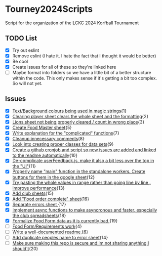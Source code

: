 # Tourney2024Scripts
 Script for the organization of the LCKC 2024 Korfball Tournament

## TODO List

- [x] Try out eslint
- [x] Remove eslint (I hate it. I hate the fact that I thought it would be better)
- [x] Be cool
- [x] Create issues for all of these so they're linked here
- [ ] Maybe format into folders so we have a little bit of a better structure within the code. This only makes sense if it's getting a bit too complex. So will not yet.

## Issues

- [x] [Text/Background colours being used in magic strings](https://github.com/LuciooF/Tourney2024Scripts/issues/1){1} 
- [x] [Clearing player sheet clears the whole sheet and the formatting](https://github.com/LuciooF/Tourney2024Scripts/issues/2){2} 
- [x] [Lions sheet not being properly cleared / count in wrong place](https://github.com/LuciooF/Tourney2024Scripts/issues/3){3} 
- [x] [Create Food Master sheet](https://github.com/LuciooF/Tourney2024Scripts/issues/5){5} 
- [x] [Write explanation for the "complicated" functions](https://github.com/LuciooF/Tourney2024Scripts/issues/7){7} 
- [x] [Cleanup innecessary comments](https://github.com/LuciooF/Tourney2024Scripts/issues/8){8} 
- [x] [Look into creating proper classes for data sets](https://github.com/LuciooF/Tourney2024Scripts/issues/9){9} 
- [x] [Create a github cronjob and script so new issues are added and linked to the readme automatically](https://github.com/LuciooF/Tourney2024Scripts/issues/10){10} 
- [x] [De-complicate userFeedback.js, make it also a bit less over the top in the "UI"](https://github.com/LuciooF/Tourney2024Scripts/issues/11){11} 
- [x] [Properly name "main" function in the standalone workers. Create buttons for them in the google sheet](https://github.com/LuciooF/Tourney2024Scripts/issues/12){12} 
- [x] [Try pasting the whole values in range rather than going line by line,. improve performance](https://github.com/LuciooF/Tourney2024Scripts/issues/13){13} 
- [x] [Add club sheets](https://github.com/LuciooF/Tourney2024Scripts/issues/15){15} 
- [x] [Add "Food order complete" sheet](https://github.com/LuciooF/Tourney2024Scripts/issues/16){16} 
- [x] [Separate errors sheet ](https://github.com/LuciooF/Tourney2024Scripts/issues/17){17} 
- [x] [Implement async functions to make asyncronous and faster, especially the club spreadsheets](https://github.com/LuciooF/Tourney2024Scripts/issues/18){18} 
- [x] [Formalize Food Form data as it is currently bad.](https://github.com/LuciooF/Tourney2024Scripts/issues/19){19} 
- [ ] [Food Form/Requirements work](https://github.com/LuciooF/Tourney2024Scripts/issues/4){4} 
- [ ] [Write a well-documented readme.](https://github.com/LuciooF/Tourney2024Scripts/issues/6){6} 
- [ ] [Add duplicate peoples name to error sheet](https://github.com/LuciooF/Tourney2024Scripts/issues/14){14} 
- [ ] [Make sure making this repo is secure and im not sharing anything I should't](https://github.com/LuciooF/Tourney2024Scripts/issues/20){20} 